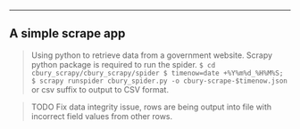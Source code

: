 ----
## A simple scrape app

> Using python to retrieve data from a government website.
> Scrapy python package is required to run the spider.
`
$ cd cbury_scrapy/cbury_scrapy/spider
$ timenow=date +%Y%m%d_%H%M%S;
$ scrapy runspider cbury_spider.py -o cbury-scrape-$timenow.json
`
> or csv suffix to output to CSV format.

> TODO
> Fix data integrity issue, rows are being output into file with incorrect 
> field values from other rows.
